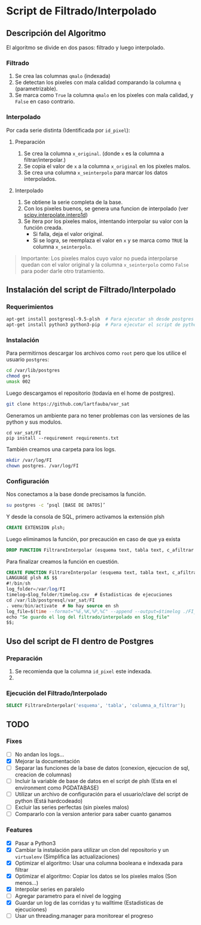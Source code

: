 # Script de Filtrado/Interpolado

## Descripción del Algoritmo

El algoritmo se divide en dos pasos: filtrado y luego interpolado.

### Filtrado

1. Se crea las columnas `qmalo` (indexada)
2. Se detectan los pixeles con mala calidad comparando la columna `q` (parametrizable).
3. Se marca como `True` la columna `qmalo` en los pixeles con mala calidad, y `False` en caso contrario.

### Interpolado

Por cada serie distinta (Identificada por `id_pixel`):

1. Preparación
    1. Se crea la columna `x_original`. (donde `x` es la columna a filtrar/interpolar.)
    2. Se copia el valor de `x` a la columna `x_original` en los pixeles malos.
    3. Se crea una columna `x_seinterpolo` para marcar los datos interpolados.

2. Interpolado
    1. Se obtiene la serie completa de la base.
    2. Con los pixeles buenos, se genera una funcion de interpolado (ver [scipy.interpolate.interp1d](https://docs.scipy.org/doc/scipy-0.19.0/reference/generated/scipy.interpolate.interp1d.html))
    3. Se itera por los pixeles malos, intentando interpolar su valor con la función creada.
        - Si falla, deja el valor original.
        - Si se logra, se reemplaza el valor en `x` y se marca como `TRUE` la columna `x_seinterpolo`.

> Importante: Los pixeles malos cuyo valor no pueda interpolarse quedan con el valor original y la columna `x_seinterpolo` como `False` para poder darle otro tratamiento.

## Instalación del script de Filtrado/Interpolado

### Requerimientos

```bash
apt-get install postgresql-9.5-plsh  # Para ejecutar sh desde postgres
apt-get install python3 python3-pip  # Para ejecutar el script de python 
```

### Instalación

Para permitirnos descargar los archivos como `root` pero que los utilice el usuario `postgres`:
```bash
cd /var/lib/postgres
chmod g+s
umask 002
```

Luego descargamos el repositorio (todavía en el home de postgres).
```bash
git clone https://github.com/lartfauba/var_sat
```

Generamos un ambiente para no tener problemas con las versiones de las python y sus modulos.
```
cd var_sat/FI
pip install --requirement requirements.txt
```

También creamos una carpeta para los logs.
```bash
mkdir /var/log/FI
chown postgres. /var/log/FI
```

### Configuración

Nos conectamos a la base donde precisamos la función.

```bash
su postgres -c ‘psql [BASE DE DATOS]’
```

Y desde la consola de SQL, primero activamos la extensión plsh
```sql
CREATE EXTENSION plsh;
```

Luego eliminamos la función, por precaución en caso de que ya exista
```sql
DROP FUNCTION FiltrareInterpolar (esquema text, tabla text, c_afiltrar text);
```

Para finalizar creamos la función en cuestión.
```sql
CREATE FUNCTION FiltrareInterpolar (esquema text, tabla text, c_afiltrar text) RETURNS text
LANGUAGE plsh AS $$
#!/bin/sh
log_folder=/var/log/FI
timelog=$log_folder/timelog.csv  # Estadisticas de ejecuciones
cd /var/lib/postgresql/var_sat/FI
. venv/bin/activate  # No hay source en sh
log_file=$(time --format="%E,%K,%P,%C" --append --output=$timelog ./FI_main.py --esquema $1 --tabla $2 --c_afiltrar $3)
echo "Se guardo el log del filtrado/interpolado en $log_file"
$$;
```

## Uso del script de FI dentro de Postgres

### Preparación

1. Se recomienda que la columna `id_pixel` este indexada.
2. 

### Ejecución del Filtrado/Interpolado

```sql
SELECT FiltrareInterpolar('esquema', 'tabla', 'columna_a_filtrar'); 
```


## TODO

### Fixes

- [ ] No andan los logs...
- [x] Mejorar la documentación
- [ ] Separar las funciones de la base de datos (conexion, ejecucion de sql, creacion de columnas)
- [ ] Incluir la variable de base de datos en el script de plsh (Esta en el environment como PGDATABASE)
- [ ] Utilizar un archivo de configuración para el usuario/clave del script de python (Está hardcodeado)
- [ ] Excluir las series perfectas (sin pixeles malos)
- [ ] Compararlo con la version anterior para saber cuanto ganamos

### Features

- [x] Pasar a Python3
- [x] Cambiar la instalación para utilizar un clon del repositorio y un `virtualenv` (Simplifica las actualizaciones)
- [x] Optimizar el algoritmo: Usar una columna booleana e indexada para filtrar
- [x] Optimizar el algoritmo: Copiar los datos se los pixeles malos (Son menos...)
- [x] Interpolar series en paralelo
- [ ] Agregar parametro para el nivel de logging
- [x] Guardar un log de las corridas y tu walltime (Estadisticas de ejecuciones)
- [ ] Usar un threading.manager para monitorear el progreso
